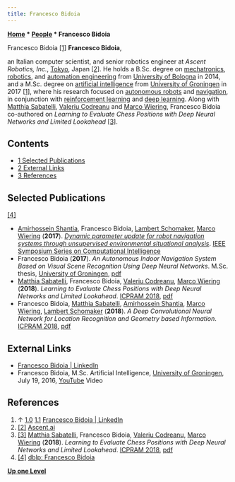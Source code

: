 ```yaml
---
title: Francesco Bidoia
---
```

**[Home](Home "Home") * [People](People "People") * Francesco Bidoia**

[](File:FrancescoBidoia.jpg) Francesco Bidoia [[1]](#cite-note-linkedin-1)
**Francesco Bidoia**,

an Italian computer scientist, and senior robotics engineer at *Ascent Robotics, Inc.*, [Tokyo](https://en.wikipedia.org/wiki/Tokyo), Japan <a id="cite-note-2" href="#cite-ref-2">[2]</a>.
He holds a B.Sc. degree on [mechatronics](https://en.wikipedia.org/wiki/Mechatronics), [robotics](https://en.wikipedia.org/wiki/Robotics), and [automation engineering](https://en.wikipedia.org/wiki/Automation_engineering) from [University of Bologna](https://en.wikipedia.org/wiki/University_of_Bologna) in 2014,
and a M.Sc. degree on [artificial intelligence](Artificial_Intelligence "Artificial Intelligence") from [University of Groningen](https://en.wikipedia.org/wiki/University_of_Groningen) in 2017 [[1]](#cite-note-linkedin-1),
where his research focused on [autonomous robots](https://en.wikipedia.org/wiki/Autonomous_robot) and [navigation](https://en.wikipedia.org/wiki/Autonomous_robot#Autonomous_navigation),
in conjunction with [reinforcement learning](Reinforcement_Learning "Reinforcement Learning") and [deep learning](Deep_Learning "Deep Learning").
Along with [Matthia Sabatelli](Matthia_Sabatelli "Matthia Sabatelli"), [Valeriu Codreanu](Valeriu_Codreanu "Valeriu Codreanu") and [Marco Wiering](Marco_Wiering "Marco Wiering"), Francesco Bidoia co-authored on *Learning to Evaluate Chess Positions with Deep Neural Networks and Limited Lookahead* <a id="cite-note-3" href="#cite-ref-3">[3]</a>.

## Contents

- [1 Selected Publications](#selected-publications)
- [2 External Links](#external-links)
- [3 References](#references)

## Selected Publications

<a id="cite-note-4" href="#cite-ref-4">[4]</a>

- [Amirhossein Shantia](https://scholar.google.com/citations?user=5tRiaccAAAAJ&hl=en), Francesco Bidoia, [Lambert Schomaker](https://scholar.google.com/citations?user=45XEnrQAAAAJ&hl=en), [Marco Wiering](Marco_Wiering "Marco Wiering") (**2017**). *[Dynamic parameter update for robot navigation systems through unsupervised environmental situational analysis](https://ieeexplore.ieee.org/document/7850238)*. [IEEE Symposium Series on Computational Intelligence](IEEE#SSCI "IEEE")
- Francesco Bidoia (**2017**). *An Autonomous Indoor Navigation System Based on Visual Scene Recognition Using Deep Neural Networks*. M.Sc. thesis, [University of Groningen](https://en.wikipedia.org/wiki/University_of_Groningen), [pdf](https://fse.studenttheses.ub.rug.nl/15816/1/thesis.pdf)
- [Matthia Sabatelli](Matthia_Sabatelli "Matthia Sabatelli"), Francesco Bidoia, [Valeriu Codreanu](Valeriu_Codreanu "Valeriu Codreanu"), [Marco Wiering](Marco_Wiering "Marco Wiering") (**2018**). *Learning to Evaluate Chess Positions with Deep Neural Networks and Limited Lookahead*. [ICPRAM 2018](http://www.icpram.org/?y=2018), [pdf](https://www.ai.rug.nl/~mwiering/GROUP/ARTICLES/ICPRAM_CHESS_DNN_2018.pdf)
- Francesco Bidoia, [Matthia Sabatelli](Matthia_Sabatelli "Matthia Sabatelli"), [Amirhossein Shantia](https://scholar.google.com/citations?user=5tRiaccAAAAJ&hl=en), [Marco Wiering](Marco_Wiering "Marco Wiering"), [Lambert Schomaker](https://scholar.google.com/citations?user=45XEnrQAAAAJ&hl=en) (**2018**). *A Deep Convolutional Neural Network for Location Recognition and Geometry based Information*. [ICPRAM 2018](http://www.icpram.org/?y=2018), [pdf](https://www.ai.rug.nl/~mwiering/GROUP/ARTICLES/ICPRAM_CNN_LOCALIZATION_2018.pdf)

## External Links

- [Francesco Bidoia | LinkedIn](https://www.linkedin.com/in/francesco-bidoia-23084b121/)
- Francesco Bidoia, M.Sc. Artificial Intelligence, [University of Groningen](https://en.wikipedia.org/wiki/University_of_Groningen), July 19, 2016, [YouTube](https://en.wikipedia.org/wiki/YouTube) Video

## References

1. ↑ [1.0](#cite-ref-linkedin-1-0) [1.1](#cite-ref-linkedin-1-1) [Francesco Bidoia | LinkedIn](https://www.linkedin.com/in/francesco-bidoia-23084b121/)
1. <a id="cite-ref-2" href="#cite-note-2">[2]</a> [Ascent.ai](https://ascent.ai/)
1. <a id="cite-ref-3" href="#cite-note-3">[3]</a> [Matthia Sabatelli](Matthia_Sabatelli "Matthia Sabatelli"), Francesco Bidoia, [Valeriu Codreanu](Valeriu_Codreanu "Valeriu Codreanu"), [Marco Wiering](Marco_Wiering "Marco Wiering") (**2018**). *Learning to Evaluate Chess Positions with Deep Neural Networks and Limited Lookahead*. [ICPRAM 2018](http://www.icpram.org/?y=2018), [pdf](https://www.ai.rug.nl/~mwiering/GROUP/ARTICLES/ICPRAM_CHESS_DNN_2018.pdf)
1. <a id="cite-ref-4" href="#cite-note-4">[4]</a> [dblp: Francesco Bidoia](https://dblp.org/pid/195/1212.html)

**[Up one Level](People "People")**

